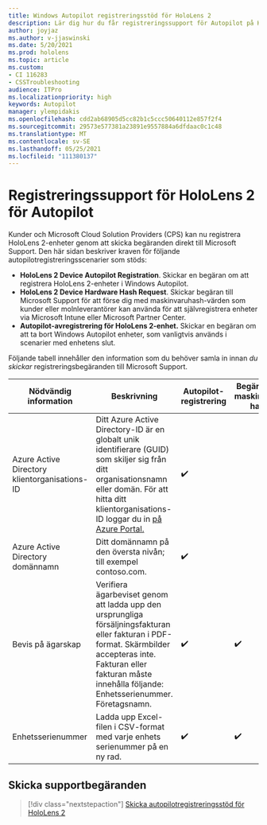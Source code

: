 ```yaml
---
title: Windows Autopilot registreringsstöd för HoloLens 2
description: Lär dig hur du får registreringssupport för Autopilot på HoloLens 2-enheter.
author: joyjaz
ms.author: v-jjaswinski
ms.date: 5/20/2021
ms.prod: hololens
ms.topic: article
ms.custom:
- CI 116283
- CSSTroubleshooting
audience: ITPro
ms.localizationpriority: high
keywords: Autopilot
manager: ylempidakis
ms.openlocfilehash: cdd2ab68905d5cc82b1c5ccc50640112e857f2f4
ms.sourcegitcommit: 29573e577381a23891e9557884a6dfdaac0c1c48
ms.translationtype: MT
ms.contentlocale: sv-SE
ms.lasthandoff: 05/25/2021
ms.locfileid: "111380137"
---
```

# <a name="hololens-2-registration-support-for-autopilot"></a>Registreringssupport för HoloLens 2 för Autopilot

Kunder och Microsoft Cloud Solution Providers (CPS) kan nu registrera HoloLens 2-enheter genom att skicka begäranden direkt till Microsoft Support. Den här sidan beskriver kraven för följande autopilotregistreringsscenarier som stöds:

- **HoloLens 2 Device Autopilot Registration**. Skickar en begäran om att registrera HoloLens 2-enheter i Windows Autopilot.
- **HoloLens 2 Device Hardware Hash Request**. Skickar begäran till Microsoft Support för att förse dig med maskinvaruhash-värden som kunder eller molnleverantörer kan använda för att självregistrera enheter via Microsoft Intune eller Microsoft Partner Center.
- **Autopilot-avregistrering för HoloLens 2-enhet.** Skickar en begäran om att ta bort Windows Autopilot enheter, som vanligtvis används i scenarier med enhetens slut.

Följande tabell innehåller den information som du behöver samla in innan *du skickar* registreringsbegäranden till Microsoft Support.

| Nödvändig information | Beskrivning | Autopilot-registrering  | Begäran om maskinvaru-hash | Autopilot-avregistrering |
------------|-------------------------------|--------------------------------------------------|------------------------------|--------------------------------|
|  Azure Active Directory klientorganisations-ID    |    Ditt Azure Active Directory-ID är en globalt unik identifierare (GUID) som skiljer sig från ditt organisationsnamn eller domän.    För att hitta ditt klientorganisations-ID loggar du in [på Azure Portal.](https://portal.azure.com/#blade/Microsoft_AAD_IAM/ActiveDirectoryMenuBlade/Properties)    |     ✔️                         |                              |                         ✔️                        |
|  Azure Active Directory domännamn    |   Ditt domännamn på den översta nivån; till exempel contoso.com.    |     ✔️                         |                              |                         ✔️                        |
|  Bevis på ägarskap    |   Verifiera ägarbeviset genom att ladda upp den ursprungliga försäljningsfakturan eller fakturan i PDF-format. Skärmbilder accepteras inte. Fakturan eller fakturan måste innehålla följande: Enhetsserienummer. Företagsnamn.     |     ✔️                         |              ✔️                |                         ✔️                        |
|  Enhetsserienummer    |   Ladda upp Excel-filen i CSV-format med varje enhets serienummer på en ny rad.     |     ✔️                         |              ✔️                |                         ✔️                        |

## <a name="submit-support-requests"></a>Skicka supportbegäranden

> [!div class="nextstepaction"]
> [Skicka autopilotregistreringsstöd för HoloLens 2](https://prod.support.services.microsoft.com/supportrequestform/0d8bf192-cab7-6d39-143d-5a17840b9f5f)
